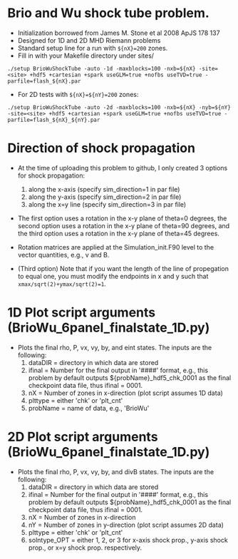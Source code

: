 # Brio and  Wu shock tube problem.
 - Initialization borrowed from James M. Stone et al 2008 ApJS 178 137
 - Designed for 1D and 2D MHD Riemann problems
 - Standard setup line for a run with ```${nX}=200``` zones.
 - Fill in <site> with your Makefile directory under sites/
```
./setup BrioWuShockTube -auto -1d -maxblocks=100 -nxb=${nX} -site=<site> +hdf5 +cartesian +spark useGLM=true +nofbs useTVD=true -parfile=flash_${nX}.par
```
 - For 2D tests with ```${nX}=${nY}=200``` zones:
```
./setup BrioWuShockTube -auto -2d -maxblocks=100 -nxb=${nX} -nyb=${nY} -site=<site> +hdf5 +cartesian +spark useGLM=true +nofbs useTVD=true -parfile=flash_${nX}_${nY}.par
```
# Direction of shock propagation
 - At the time of uploading this problem to github, I only created 3 options for shock propagation:

	1) along the x-axis   (specify sim_direction=1 in par file)
   2) along the y-axis   (specify sim_direction=2 in par file)
   3) along the x=y line (specify sim_direction=3 in par file)

 - The first option uses a rotation in the x-y plane of theta=0 degrees, the second option uses a
rotation in the x-y plane of theta=90 degrees, and the third option uses a rotation in the x-y plane
of theta=45 degrees.
 - Rotation matrices are applied at the Simulation_init.F90 level to the vector quantities, e.g.,
v and B. 
 - (Third option) Note that if you want the length of the line of propegation to equal one, you must
modify the endpoints in x and y such that ```xmax/sqrt(2)+ymax/sqrt(2)=1```. 

# 1D Plot script arguments (BrioWu_6panel_finalstate_1D.py)
- Plots the final rho, P, vx, vy, by, and eint states. The inputs are the following:
	1) dataDIR  = directory in which data are stored
	2) ifinal   = Number for the final output in '####' format, e.g., this problem by default
outputs ${probName}_hdf5_chk_0001 as the final checkpoint data file, thus
ifinal = 0001.
	3) nX       = Number of zones in x-direction (plot script assumes 1D data)
	4) plttype  = either 'chk' or 'plt_cnt'
	5) probName = name of data, e.g., 'BrioWu'

# 2D Plot script arguments (BrioWu_6panel_finalstate_1D.py)
- Plots the final rho, P, vx, vy, by, and divB states. The inputs are the following:
	1) dataDIR  = directory in which data are stored
	2) ifinal   = Number for the final output in '####' format, e.g., this problem by default
outputs ${probName}_hdf5_chk_0001 as the final checkpoint data file, thus
ifinal = 0001.
	3) nX           = Number of zones in x-direction
	4) nY           = Number of zones in y-direction (plot script assumes 2D data)
	4) plttype      = either 'chk' or 'plt_cnt'
	5) solntype_OPT = either 1, 2, or 3 for x-axis shock prop., y-axis shock prop., or
x=y shock prop. respectively.
